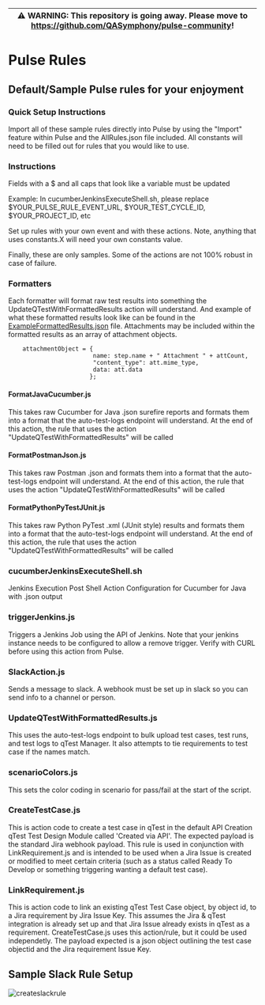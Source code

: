 | :warning: WARNING: This repository is going away. Please move to https://github.com/QASymphony/pulse-community! |
| --- |



# Pulse Rules

## Default/Sample Pulse rules for your enjoyment

### Quick Setup Instructions
Import all of these sample rules directly into Pulse by using the "Import" feature within Pulse and the AllRules.json file included. All constants will need to be filled out for rules that you would like to use.

### Instructions
Fields with a $ and all caps that look like a variable must be updated

Example: In cucumberJenkinsExecuteShell.sh, please replace $YOUR_PULSE_RULE_EVENT_URL,  $YOUR_TEST_CYCLE_ID, $YOUR_PROJECT_ID, etc

Set up rules with your own event and with these actions. Note, anything that uses constants.X will need your own constants value.

Finally, these are only samples. Some of the actions are not 100% robust in case of failure.

### Formatters
Each formatter will format raw test results into something the UpdateQTestWithFormattedResults action will understand. And example of what these formatted results look like can be found in the [ExampleFormattedResults.json](ExampleFormattedResults.json) file. Attachments may be included within the formatted results as an array of attachment objects.

``` 
    attachmentObject = {
                        name: step.name + " Attachment " + attCount,
                        "content_type": att.mime_type,
                        data: att.data
                       };
```

#### FormatJavaCucumber.js
This takes raw Cucumber for Java .json surefire reports and formats them into a format that the auto-test-logs endpoint will understand. At the end of this action, the rule that uses the action "UpdateQTestWithFormattedResults" will be called

#### FormatPostmanJson.js
This takes raw Postman .json and formats them into a format that the auto-test-logs endpoint will understand. At the end of this action, the rule that uses the action "UpdateQTestWithFormattedResults" will be called

#### FormatPythonPyTestJUnit.js
This takes raw Python PyTest .xml (JUnit style) results and formats them into a format that the auto-test-logs endpoint will understand. At the end of this action, the rule that uses the action "UpdateQTestWithFormattedResults" will be called

### cucumberJenkinsExecuteShell.sh
Jenkins Execution Post Shell Action Configuration for Cucumber for Java with .json output

### triggerJenkins.js
Triggers a Jenkins Job using the API of Jenkins. Note that your jenkins instance needs to be configured to allow a remove trigger. Verify with CURL before using this action from Pulse.

### SlackAction.js
Sends a message to slack. A webhook must be set up in slack so you can send info to a channel or person.

### UpdateQTestWithFormattedResults.js
This uses the auto-test-logs endpoint to bulk upload test cases, test runs, and test logs to qTest Manager. It also attempts to tie requirements to test case if the names match.

### scenarioColors.js
This sets the color coding in scenario for pass/fail at the start of the script. 

### CreateTestCase.js
This is action code to create a test case in qTest in the default API Creation qTest Test Design Module called 'Created via API'. The expected payload is the standard Jira webhook payload. This rule is used in conjunction with LinkRequirement.js and is intended to be used when a Jira Issue is created or modified to meet certain criteria (such as a status called Ready To Develop or something triggering wanting a default test case).

### LinkRequirement.js
This is action code to link an existing qTest Test Case object, by object id, to a Jira requirement by Jira Issue Key. This assumes the Jira & qTest integration is already set up and that Jira Issue already exists in qTest as a requirement. CreateTestCase.js uses this action/rule, but it could be used independetly. The payload expected is a json object outlining the test case objectid and the Jira requirement Issue Key.

## Sample Slack Rule Setup
![createslackrule](https://user-images.githubusercontent.com/4780166/35834455-db1fdc72-0aa3-11e8-89de-075b3d51c1e5.gif)





